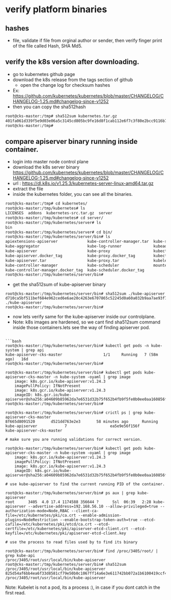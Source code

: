 # verify platform binaries

## hashes
- file, validate if file from orginal author or sender, then verify finger print of the file called Hash, SHA Md5.

## verify the k8s version after downloading.
- go to kubernetes github page
- download the k8s release from the tags section of github
  - open the change log for checksum hashes
- Ex: https://github.com/kubernetes/kubernetes/blob/master/CHANGELOG/CHANGELOG-1.25.md#changelog-since-v1252
- then you can copy the sha512hash 

```bash
root@cks-master:/tmp# sha512sum kubernetes.tar.gz 
401fa061d339f5e9d03e06a5c3145cd805bc9fe16d8f1cab112e6f7c3f80e2bcc9116b7ca018afae9e77f1c5b84b388d65cd3e996a43c3546c55483dd3ef698e  kubernetes.tar.gz
root@cks-master:/tmp# 
```

## compare apiserver binary running inside container.
- login into master node control plane
- download the k8s server binary https://github.com/kubernetes/kubernetes/blob/master/CHANGELOG/CHANGELOG-1.25.md#changelog-since-v1252
- url : https://dl.k8s.io/v1.25.3/kubernetes-server-linux-amd64.tar.gz
- extract the file
- inside the kubernetes folder, you can see all the binaries. 
```bash
root@cks-master:/tmp# cd kubernetes/
root@cks-master:/tmp/kubernetes# ls
LICENSES  addons  kubernetes-src.tar.gz  server
root@cks-master:/tmp/kubernetes# cd server/
root@cks-master:/tmp/kubernetes/server# ls
bin
root@cks-master:/tmp/kubernetes/server# cd bin/
root@cks-master:/tmp/kubernetes/server/bin# ls
apiextensions-apiserver             kube-controller-manager.tar  kube-scheduler.tar
kube-aggregator                     kube-log-runner              kubeadm
kube-apiserver                      kube-proxy                   kubectl
kube-apiserver.docker_tag           kube-proxy.docker_tag        kubectl-convert
kube-apiserver.tar                  kube-proxy.tar               kubelet
kube-controller-manager             kube-scheduler               mounter
kube-controller-manager.docker_tag  kube-scheduler.docker_tag
root@cks-master:/tmp/kubernetes/server/bin# 
```
- get the sha512sum of kube-apiserver binary

```
root@cks-master:/tmp/kubernetes/server/bin# sha512sum ./kube-apiserver
d710ca5bf511bef684e962ced6e6ae20c4263e6707865c52245d0a60a032b9aa7ae93f7eada1484d825059240767831a817f1507dbb4d29fc82e0174a0c820c5  ./kube-apiserver
root@cks-master:/tmp/kubernetes/server/bin# 
```

- now lets verify same for the kube-apiserver inside our controlplane.
- Note: k8s images are hardened, so we cant find sha512sum command inside those containers.lets see the way of finding apiserver pod.

```

```bash
root@cks-master:/tmp/kubernetes/server/bin# kubectl get pods -n kube-system | grep api
kube-apiserver-cks-master                  1/1     Running   7 (58m ago)   16d
root@cks-master:/tmp/kubernetes/server/bin#

root@cks-master:/tmp/kubernetes/server/bin# kubectl get pods kube-apiserver-cks-master -n kube-system -oyaml | grep image
    image: k8s.gcr.io/kube-apiserver:v1.24.3
    imagePullPolicy: IfNotPresent
    image: k8s.gcr.io/kube-apiserver:v1.24.3
    imageID: k8s.gcr.io/kube-apiserver@sha256:a04609b85962da7e6531d32b75f652b4fb9f5fe0b0ee0aa160856faad8ec5d96
root@cks-master:/tmp/kubernetes/server/bin# 

root@cks-master:/tmp/kubernetes/server/bin# crictl ps | grep kube-apiserver-cks-master
8f665d8091520       d521dd763e2e3       58 minutes ago      Running             kube-apiserver            7                   ea5e9e56f156f       kube-apiserver-cks-master

# make sure you are running validations for correct version. 

root@cks-master:/tmp/kubernetes/server/bin# kubectl get pods kube-apiserver-cks-master -n kube-system -oyaml | grep image
    image: k8s.gcr.io/kube-apiserver:v1.24.3
    imagePullPolicy: IfNotPresent
    image: k8s.gcr.io/kube-apiserver:v1.24.3
    imageID: k8s.gcr.io/kube-apiserver@sha256:a04609b85962da7e6531d32b75f652b4fb9f5fe0b0ee0aa160856faad8ec5d96

# use kube-apiserver to find the current running PID of the container. 

root@cks-master:/tmp/kubernetes/server/bin# ps aux | grep kube-apiserver
root      3405  4.0 17.4 1174588 356644 ?      Ssl  06:39   2:28 kube-apiserver --advertise-address=192.168.56.10 --allow-privileged=true --authorization-mode=Node,RBAC --client-ca-file=/etc/kubernetes/pki/ca.crt --enable-admission-plugins=NodeRestriction --enable-bootstrap-token-auth=true --etcd-cafile=/etc/kubernetes/pki/etcd/ca.crt --etcd-certfile=/etc/kubernetes/pki/apiserver-etcd-client.crt --etcd-keyfile=/etc/kubernetes/pki/apiserver-etcd-client.key

# use the process to read files used by to find its binary

root@cks-master:/tmp/kubernetes/server/bin# find /proc/3405/root/ | grep kube-api
/proc/3405/root/usr/local/bin/kube-apiserver
root@cks-master:/tmp/kubernetes/server/bin# sha512sum /proc/3405/root/usr/local/bin/kube-apiserver
825d54af6bb4ea6f33d8581cf79e50b0c1067ff14a6e3e611742bb072a1b6100419ccf40ce993db78d0478d4d97c4722b74ce25c5b62e0a78451c3730c80d0b9  /proc/3405/root/usr/local/bin/kube-apiserver

```

Note: Kubelet is not a pod, its a process :), in case if you dont catch in the first read.
